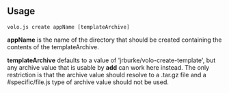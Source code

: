 ## Usage

    volo.js create appName [templateArchive]

**appName** is the name of the directory that should be created containing the
contents of the templateArchive.

**templateArchive** defaults to a value of 'jrburke/volo-create-template', but
any archive value that is usable by **add** can work here instead. The only
restriction is that the archive value should resolve to a .tar.gz file and
a #specific/file.js type of archive value should not be used.
